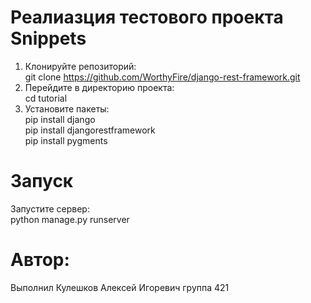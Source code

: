 # Реалиазция тестового проекта Snippets <br>
1. Клонируйте репозиторий: <br>
git clone https://github.com/WorthyFire/django-rest-framework.git <br>
2. Перейдите в директорию проекта: <br>
cd tutorial <br>
3. Установите пакеты: <br>
   pip install django <br>
   pip install djangorestframework <br>
   pip install pygments <br>
# Запуск <br>
Запустите сервер: <br>
python manage.py runserver <br>

# Автор: <br>
Выполнил Кулешков Алексей Игоревич группа 421
